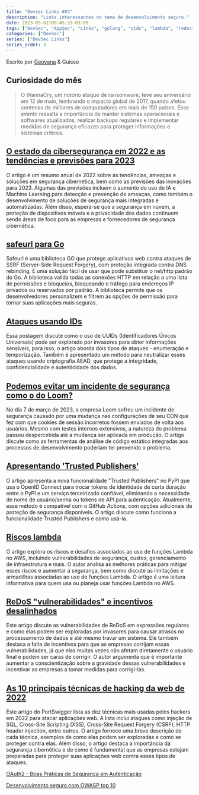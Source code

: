 ```yaml
---
title: "Devsec Links #03"
description: "Links interessantes no tema de desenvolvimento seguro."
date: 2023-05-01T09:45:33-03:00
tags: ["DevSec", "AppSec", "Links", "golang", "oidc", "lambda", "redos"]
categories: ["DevSec"]
series: ["DevSec Links"]
series_order: 3
---
```


Escrito por [Geovana](https://www.linkedin.com/in/geovana-silva/) & Guisso

## Curiosidade do mês 
  
> O WannaCry, um notório ataque de ransomware, teve seu aniversário em 12 de maio, lembrando o impacto global de 2017, quando afetou centenas de milhares de computadores em mais de 150 países. Esse evento ressalta a importância de manter sistemas operacionais e softwares atualizados, realizar backups regulares e implementar medidas de segurança eficazes para proteger informações e sistemas críticos.

## [O estado da cibersegurança em 2022 e as tendências e previsões para 2023](https://www.returnonsecurity.com/2022-annual-review/) 

O artigo é um resumo anual de 2022 sobre as tendências, ameaças e soluções em segurança cibernética, bem como as previsões das inovações para 2023. Algumas das previsões incluem o aumento do uso de IA e Machine Learning para detecção e prevenção de ameaças, como também o desenvolvimento de soluções de segurança mais integradas e automatizadas. Além disso, espera-se que a segurança em nuvem, a proteção de dispositivos móveis e a privacidade dos dados continuem sendo áreas de foco para as empresas e fornecedores de segurança cibernética.
 
## [safeurl para Go](https://blog.doyensec.com/2022/12/13/safeurl.html) 

Safeurl é uma biblioteca GO que protege aplicativos web contra ataques de SSRF (Server-Side Request Forgery), com proteção integrada contra DNS rebinding. É uma solução fácil de usar que pode substituir o net/http padrão do Go. A biblioteca valida todas as conexões HTTP em relação a uma lista de permissões e bloqueios, bloqueando o tráfego para endereços IP privados ou reservados por padrão. A biblioteca permite que os desenvolvedores personalizem e filtrem as opções de permissão para tornar suas aplicações mais seguras.

## [Ataques usando IDs](https://exact.realty/blog/posts/2023/03/30/enumeration-timing-uuids/) 

Essa postagem discute como o uso de UUIDs (Identificadores Únicos Universais) pode ser explorado por invasores para obter informações sensíveis, para isso, o artigo aborda dois tipos de ataques - enumeração e temporização. Também é apresentado um método para neutralizar esses ataques usando criptografia AEAD, que protege a integridade, confidencialidade e autenticidade dos dados. 

## [Podemos evitar um incidente de segurança como o do Loom?](https://www.bearer.com/blog/loom-express-session-incident?utm_source=newsletter.securitypills.news&utm_medium=newsletter&utm_campaign=security-pills-issue-44)

No dia 7 de março de 2023, a empresa Loom sofreu um incidente de segurança causado por uma mudança nas configurações de seu CDN que fez com que cookies de sessão incorretos fossem enviados de volta aos usuários. Mesmo com testes internos extensivos, a natureza do problema passou despercebida até a mudança ser aplicada em produção. O artigo discute como as ferramentas de análise de código estático integradas aos processos de desenvolvimento poderiam ter prevenido o problema.

## [Apresentando 'Trusted Publishers'](https://blog.pypi.org/posts/2023-04-20-introducing-trusted-publishers/)

O artigo apresenta a nova funcionalidade "Trusted Publishers" no PyPI que usa o OpenID Connect para trocar tokens de identidade de curta duração entre o PyPI e um serviço terceirizado confiável, eliminando a necessidade de nome de usuário/senha ou tokens de API para autenticação.  Atualmente, esse método é compatível com o GitHub Actions, com opções adicionais de proteção de segurança disponíveis. O artigo discute como funciona a funcionalidade Trusted Publishers e como usá-la.

## [Riscos lambda](https://ramimac.github.io/wiki/lambda-risks/)

O artigo explora os riscos e desafios associados ao uso de funções Lambda no AWS, incluindo vulnerabilidades de segurança, custos, gerenciamento de infraestrutura e mais. O autor analisa as melhores práticas para mitigar esses riscos e aumentar a segurança, bem como discute as limitações e armadilhas associadas ao uso de funções Lambda. O artigo é uma leitura informativa para quem usa ou planeja usar funções Lambda no AWS.

## [ReDoS "vulnerabilidades" e incentivos desalinhados](https://blog.yossarian.net/2022/12/28/ReDoS-vulnerabilities-and-misaligned-incentives)

Este artigo discute as vulnerabilidades de ReDoS em expressões regulares e como elas podem ser exploradas por invasores para causar atrasos no processamento de dados e até mesmo travar um sistema. Ele também destaca a falta de incentivos para que as empresas corrijam essas vulnerabilidades, já que elas muitas vezes não afetam diretamente o usuário final e podem ser caras de corrigir. O autor argumenta que é importante aumentar a conscientização sobre a gravidade dessas vulnerabilidades e incentivar as empresas a tomar medidas para corrigi-las.

## [As 10 principais técnicas de hacking da web de 2022](https://portswigger.net/research/top-10-web-hacking-techniques-of-2022)

Este artigo do PortSwigger lista as dez técnicas mais usadas pelos hackers em 2022 para atacar aplicações web. A lista inclui ataques como injeção de SQL, Cross-Site Scripting (XSS), Cross-Site Request Forgery (CSRF), HTTP header injection, entre outros. O artigo fornece uma breve descrição de cada técnica, exemplos de como elas podem ser exploradas e como se proteger contra elas. Além disso, o artigo destaca a importância da segurança cibernética e de como é fundamental que as empresas estejam preparadas para proteger suas aplicações web contra esses tipos de ataques.

[OAuth2 - Boas Práticas de Segurança em Autenticação](https://www.youtube.com/watch?v=uMehxhNTC2I)

[Desenvolvimento seguro com OWASP top 10](https://www.youtube.com/watch?v=rrFVjyevis0)
